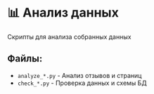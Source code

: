 # 📊 Анализ данных

Скрипты для анализа собранных данных

## Файлы:
- `analyze_*.py` - Анализ отзывов и страниц
- `check_*.py` - Проверка данных и схемы БД
